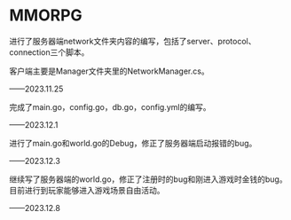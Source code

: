 # MMORPG



进行了服务器端network文件夹内容的编写，包括了server、protocol、connection三个脚本。

客户端主要是Manager文件夹里的NetworkManager.cs。

——2023.11.25



完成了main.go，config.go，db.go，config.yml的编写。

——2023.12.1



进行了main.go和world.go的Debug，修正了服务器端启动报错的bug。

——2023.12.3



继续写了服务器端的world.go，修正了注册时的bug和刚进入游戏时金钱的bug。目前进行到玩家能够进入游戏场景自由活动。

——2023.12.8
